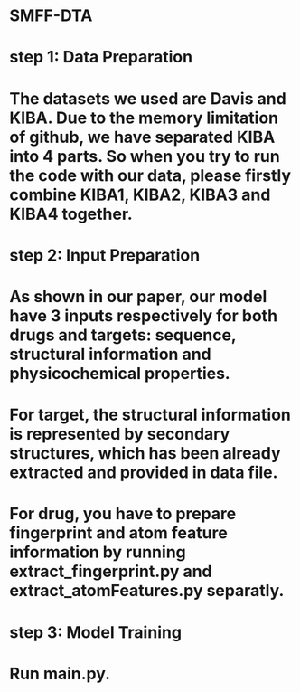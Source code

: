 # SMFF-DTA

# step 1: Data Preparation
# The datasets we used are Davis and KIBA. Due to the memory limitation of github, we have separated KIBA into 4 parts. So when you try to run the code with our data, please firstly combine KIBA1, KIBA2, KIBA3 and KIBA4 together.

# step 2: Input Preparation
# As shown in our paper, our model have 3 inputs respectively for both drugs and targets: sequence, structural information and physicochemical properties.
# For target, the structural information is represented by secondary structures, which has been already extracted and provided in data file.
# For drug, you have to prepare fingerprint and atom feature information by running extract_fingerprint.py and extract_atomFeatures.py separatly.

# step 3: Model Training
# Run main.py.
